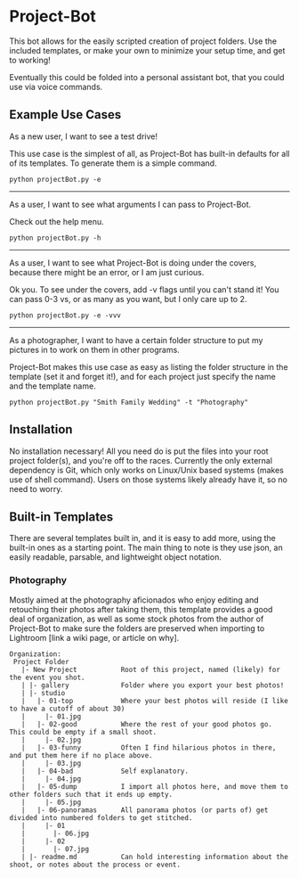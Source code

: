 # Project-Bot
This bot allows for the easily scripted creation of project folders. Use the included templates, or make your own to minimize your setup time, and get to working!

Eventually this could be folded into a personal assistant bot, that you could use via voice commands.

## Example Use Cases
As a new user, I want to see a test drive!

This use case is the simplest of all, as Project-Bot has built-in defaults for all of its templates. To generate them is a simple command.
```
python projectBot.py -e
```
---
As a user, I want to see what arguments I can pass to Project-Bot.

Check out the help menu.
```
python projectBot.py -h
```
---
As a user, I want to see what Project-Bot is doing under the covers, because there might be an error, or I am just curious.

Ok you. To see under the covers, add -v flags until you can't stand it! You can pass 0-3 vs, or as many as you want, but I only care up to 2.
```
python projectBot.py -e -vvv
```
---
As a photographer, I want to have a certain folder structure to put my pictures in to work on them in other programs.

Project-Bot makes this use case as easy as listing the folder structure in the template (set it and forget it!), and for each project just specify the name and the template name.
```
python projectBot.py "Smith Family Wedding" -t "Photography"
```

## Installation
No installation necessary! All you need do is put the files into your root project folder(s), and you're off to the races.
Currently the only external dependency is Git, which only works on Linux/Unix based systems (makes use of shell command). Users on those systems likely already have it, so no need to worry.

## Built-in Templates
There are several templates built in, and it is easy to add more, using the built-in ones as a starting point. The main thing to note is they use json, an easily readable, parsable, and lightweight object notation.

### Photography
Mostly aimed at the photography aficionados who enjoy editing and retouching their photos after taking them, this template provides a good deal of organization, as well as some stock photos from the author of Project-Bot to make sure the folders are preserved when importing to Lightroom [link a wiki page, or article on why].
```
Organization:
 Project Folder
   |- New Project 			Root of this project, named (likely) for the event you shot.
   | |- gallery				Folder where you export your best photos!
   | |- studio
   |   |- 01-top			Where your best photos will reside (I like to have a cutoff of about 30)
   |     |- 01.jpg
   |   |- 02-good			Where the rest of your good photos go. This could be empty if a small shoot.
   |     |- 02.jpg
   |   |- 03-funny			Often I find hilarious photos in there, and put them here if no place above.
   |     |- 03.jpg
   |   |- 04-bad			Self explanatory.
   |     |- 04.jpg
   |   |- 05-dump			I import all photos here, and move them to other folders such that it ends up empty.
   |     |- 05.jpg
   |   |- 06-panoramas		All panorama photos (or parts of) get divided into numbered folders to get stitched.
   |     |- 01
   |       |- 06.jpg
   |     |- 02
   |       |- 07.jpg
   | |- readme.md 			Can hold interesting information about the shoot, or notes about the process or event.
```


